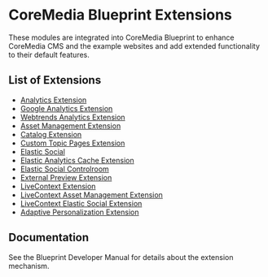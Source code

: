 # CoreMedia Blueprint Extensions

These modules are integrated into CoreMedia Blueprint to enhance CoreMedia CMS and the example websites and add extended functionality to their default features. 

## List of Extensions

- [Analytics Extension](alx/README.md)
- [Google Analytics Extension](alx-google/README.md)
- [Webtrends Analytics Extension](alx-webtrends/README.md)
- [Asset Management Extension](am/README.md)
- [Catalog Extension](catalog/README.md)
- [Custom Topic Pages Extension](custom-topic-pages/README.md)
- [Elastic Social](es/README.md)
- [Elastic Analytics Cache Extension](es-alx/README.md)
- [Elastic Social Controlroom](es-controlroom/README.md)
- [External Preview Extension](external-preview/README.md)
- [LiveContext Extension](lc/README.md)
- [LiveContext Asset Management Extension](lc-asset/README.md)
- [LiveContext Elastic Social Extension](lc-es/README.md)
- [Adaptive Personalization Extension](p13n/README.md)

## Documentation

See the Blueprint Developer Manual for details about the extension mechanism.

